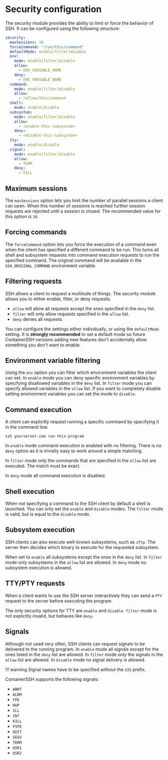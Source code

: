 <h1>Security configuration</h1>

The security module provides the ability to limit or force the behavior of SSH. It can be configured using the following structure:

```yaml
security:
  maxSessions: 10
  forceCommand: "/run/this/command"
  defaultMode: enable|filter|disable
  env:
    mode: enable|filter|disable
    allow:
      - ENV_VARIABLE_NAME
    deny:
      - ENV_VARIABLE_NAME
  command:
    mode: enable|filter|disable
    allow:
      - /allow/this/command
  shell:
    mode: enable|disable
  subsystem:
    mode: enable|filter|disable
    allow:
      - <enable-this-subsystem>
    deny:
      - <disable-this-subsystem>
  tty:
    mode: enable|disable
  signal:
    mode: enable|filter|disable
    allow:
      - TERM
    deny:
      - KILL
```

## Maximum sessions

The `maxSessions` option lets you limit the number of parallel sessions a client can open. When this number of sessions is reached further session requests are rejected until a session is closed. The recommended value for this option is `10`. 

## Forcing commands

The `forceCommand` option lets you force the execution of a command even when the client has specified a different command to be run. This turns all shell and subsystem requests into command execution requests to run the specified command. The original command will be available in the `SSH_ORIGINAL_COMMAND` environment variable.

## Filtering requests

SSH allows a client to request a multitude of things. The security module allows you to either enable, filter, or deny requests.

- `allow` will allow all requests except the ones specified in the `deny` list.
- `filter` will only allow requests specified in the `allow` list.
- `deny` denies all requests.

You can configure the settings either individually, or using the `defaultMode` setting. It is **strongly recommended** to set a default mode so future ContainerSSH versions adding new features don't accidentally allow something you don't want to enable.

## Environment variable filtering

Using the `env` option you can filter which environment variables the client can set. In `enable` mode you can deny specific environment variables by specifying disallowed variables in the `deny` list. In `filter` mode you can specify allowed variables in the `allow` list. If you want to completely disable setting environment variables you can set the mode to `disable`.

## Command execution

A client can explicitly request running a specific command by specifying it in the command line:

```
ssh yourserver.com run-this-program
```

In `enable` mode command execution is enabled with no filtering. There is no `deny` option as it is trivially easy to work around a simple matching.

In `filter` mode only the commands that are specified in the `allow` list are executed. The match must be exact.

In `deny` mode all command execution is disabled.

## Shell execution

When not specifying a command to the SSH client by default a shell is launched. You can only set the `enable` and `disable` modes. The `filter` mode is valid, but is equal to the `disable` mode.

## Subsystem execution

SSH clients can also execute well-known subsystems, such as `sftp`. The server then decides which binary to execute for the requested subsystem.

When set to `enable` all subsystems except the ones in the `deny` list. In `filter` mode only subsystems in the `allow` list are allowed. In `deny` mode no subsystem execution is allowed.

## TTY/PTY requests

When a client wants to use the SSH server interactively they can send a `PTY` request to the server before executing the program.

The only security options for TTY are `enable` and `disable`. `filter` mode is not explicitly invalid, but behaves like `deny`.

## Signals

Although not used very often, SSH clients can request signals to be delivered to the running program. In `enable` mode all signals except for the ones listed in the `deny` list are allowed. In `filter` mode only the signals in the `allow` list are allowed. In `disable` mode no signal delivery is allowed.

!!! warning
    Signal names have to be specified *without* the `SIG` prefix.

ContainerSSH supports the following signals:

- `ABRT`
- `ALRM`
- `FPE`
- `HUP`
- `ILL`
- `INT`
- `KILL`
- `PIPE`
- `QUIT`
- `SEGV`
- `TERM`
- `USR1`
- `USR2`
